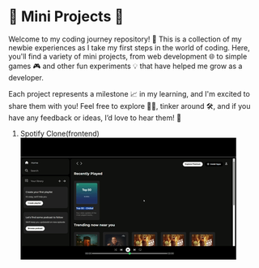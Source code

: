 # 🌱 Mini Projects 🌟
Welcome to my coding journey repository! 🎉 This is a collection of my newbie experiences as I take my first steps in the world of coding. Here, you'll find a variety of mini projects, from web development 🌐 to simple games 🎮 and other fun experiments 💡 that have helped me grow as a developer.

Each project represents a milestone 📈 in my learning, and I'm excited to share them with you! Feel free to explore 🕵️‍♂️, tinker around 🛠️, and if you have any feedback or ideas, I’d love to hear them! 💬

1. Spotify Clone(frontend)
   ![Demo](https://raw.githubusercontent.com/amisha-singh12/My-mini-works/main/spotify/Untitled%20video%20-%20Made%20with%20Clipchamp.gif)
